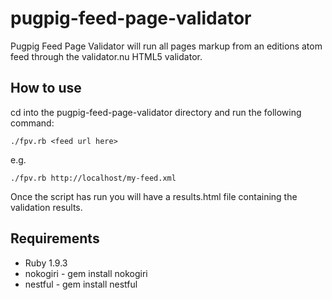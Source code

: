 pugpig-feed-page-validator
==========================

Pugpig Feed Page Validator will run all pages markup from an editions atom feed through the validator.nu HTML5 validator.

How to use
--------

cd into the pugpig-feed-page-validator directory and run the following command:

```./fpv.rb <feed url here>```

e.g.

```./fpv.rb http://localhost/my-feed.xml```

Once the script has run you will have a results.html file containing the validation results.

Requirements
---------

* Ruby 1.9.3
* nokogiri - gem install nokogiri
* nestful - gem install nestful

